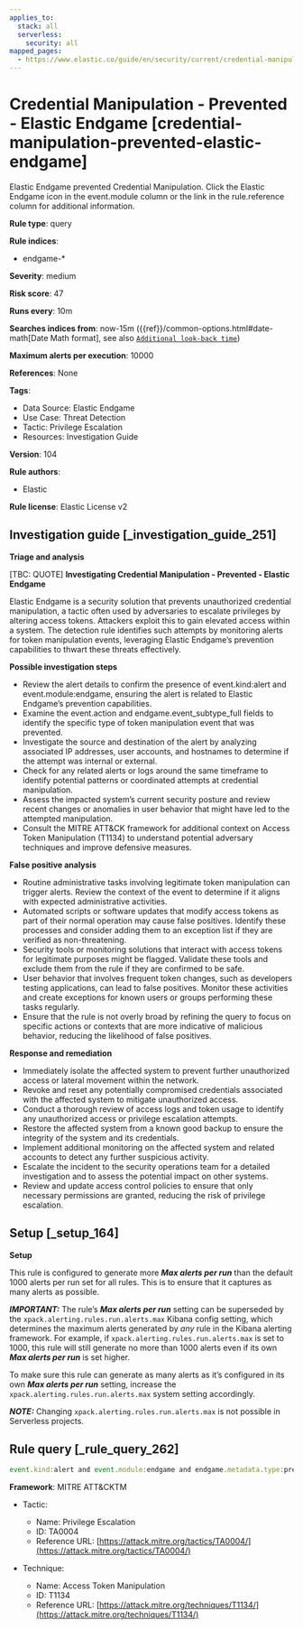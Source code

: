 ```yaml
---
applies_to:
  stack: all
  serverless:
    security: all
mapped_pages:
  - https://www.elastic.co/guide/en/security/current/credential-manipulation-prevented-elastic-endgame.html
---
```


# Credential Manipulation - Prevented - Elastic Endgame [credential-manipulation-prevented-elastic-endgame]

Elastic Endgame prevented Credential Manipulation. Click the Elastic Endgame icon in the event.module column or the link in the rule.reference column for additional information.

**Rule type**: query

**Rule indices**:

* endgame-*

**Severity**: medium

**Risk score**: 47

**Runs every**: 10m

**Searches indices from**: now-15m ({{ref}}/common-options.html#date-math[Date Math format], see also [`Additional look-back time`](docs-content://solutions/security/detect-and-alert/create-detection-rule.md#rule-schedule))

**Maximum alerts per execution**: 10000

**References**: None

**Tags**:

* Data Source: Elastic Endgame
* Use Case: Threat Detection
* Tactic: Privilege Escalation
* Resources: Investigation Guide

**Version**: 104

**Rule authors**:

* Elastic

**Rule license**: Elastic License v2

## Investigation guide [_investigation_guide_251]

**Triage and analysis**

[TBC: QUOTE]
**Investigating Credential Manipulation - Prevented - Elastic Endgame**

Elastic Endgame is a security solution that prevents unauthorized credential manipulation, a tactic often used by adversaries to escalate privileges by altering access tokens. Attackers exploit this to gain elevated access within a system. The detection rule identifies such attempts by monitoring alerts for token manipulation events, leveraging Elastic Endgame’s prevention capabilities to thwart these threats effectively.

**Possible investigation steps**

* Review the alert details to confirm the presence of event.kind:alert and event.module:endgame, ensuring the alert is related to Elastic Endgame’s prevention capabilities.
* Examine the event.action and endgame.event_subtype_full fields to identify the specific type of token manipulation event that was prevented.
* Investigate the source and destination of the alert by analyzing associated IP addresses, user accounts, and hostnames to determine if the attempt was internal or external.
* Check for any related alerts or logs around the same timeframe to identify potential patterns or coordinated attempts at credential manipulation.
* Assess the impacted system’s current security posture and review recent changes or anomalies in user behavior that might have led to the attempted manipulation.
* Consult the MITRE ATT&CK framework for additional context on Access Token Manipulation (T1134) to understand potential adversary techniques and improve defensive measures.

**False positive analysis**

* Routine administrative tasks involving legitimate token manipulation can trigger alerts. Review the context of the event to determine if it aligns with expected administrative activities.
* Automated scripts or software updates that modify access tokens as part of their normal operation may cause false positives. Identify these processes and consider adding them to an exception list if they are verified as non-threatening.
* Security tools or monitoring solutions that interact with access tokens for legitimate purposes might be flagged. Validate these tools and exclude them from the rule if they are confirmed to be safe.
* User behavior that involves frequent token changes, such as developers testing applications, can lead to false positives. Monitor these activities and create exceptions for known users or groups performing these tasks regularly.
* Ensure that the rule is not overly broad by refining the query to focus on specific actions or contexts that are more indicative of malicious behavior, reducing the likelihood of false positives.

**Response and remediation**

* Immediately isolate the affected system to prevent further unauthorized access or lateral movement within the network.
* Revoke and reset any potentially compromised credentials associated with the affected system to mitigate unauthorized access.
* Conduct a thorough review of access logs and token usage to identify any unauthorized access or privilege escalation attempts.
* Restore the affected system from a known good backup to ensure the integrity of the system and its credentials.
* Implement additional monitoring on the affected system and related accounts to detect any further suspicious activity.
* Escalate the incident to the security operations team for a detailed investigation and to assess the potential impact on other systems.
* Review and update access control policies to ensure that only necessary permissions are granted, reducing the risk of privilege escalation.


## Setup [_setup_164]

**Setup**

This rule is configured to generate more ***Max alerts per run*** than the default 1000 alerts per run set for all rules. This is to ensure that it captures as many alerts as possible.

***IMPORTANT:*** The rule’s ***Max alerts per run*** setting can be superseded by the `xpack.alerting.rules.run.alerts.max` Kibana config setting, which determines the maximum alerts generated by *any* rule in the Kibana alerting framework. For example, if `xpack.alerting.rules.run.alerts.max` is set to 1000, this rule will still generate no more than 1000 alerts even if its own ***Max alerts per run*** is set higher.

To make sure this rule can generate as many alerts as it’s configured in its own ***Max alerts per run*** setting, increase the `xpack.alerting.rules.run.alerts.max` system setting accordingly.

***NOTE:*** Changing `xpack.alerting.rules.run.alerts.max` is not possible in Serverless projects.


## Rule query [_rule_query_262]

```js
event.kind:alert and event.module:endgame and endgame.metadata.type:prevention and (event.action:token_manipulation_event or endgame.event_subtype_full:token_manipulation_event)
```

**Framework**: MITRE ATT&CKTM

* Tactic:

    * Name: Privilege Escalation
    * ID: TA0004
    * Reference URL: [https://attack.mitre.org/tactics/TA0004/](https://attack.mitre.org/tactics/TA0004/)

* Technique:

    * Name: Access Token Manipulation
    * ID: T1134
    * Reference URL: [https://attack.mitre.org/techniques/T1134/](https://attack.mitre.org/techniques/T1134/)



